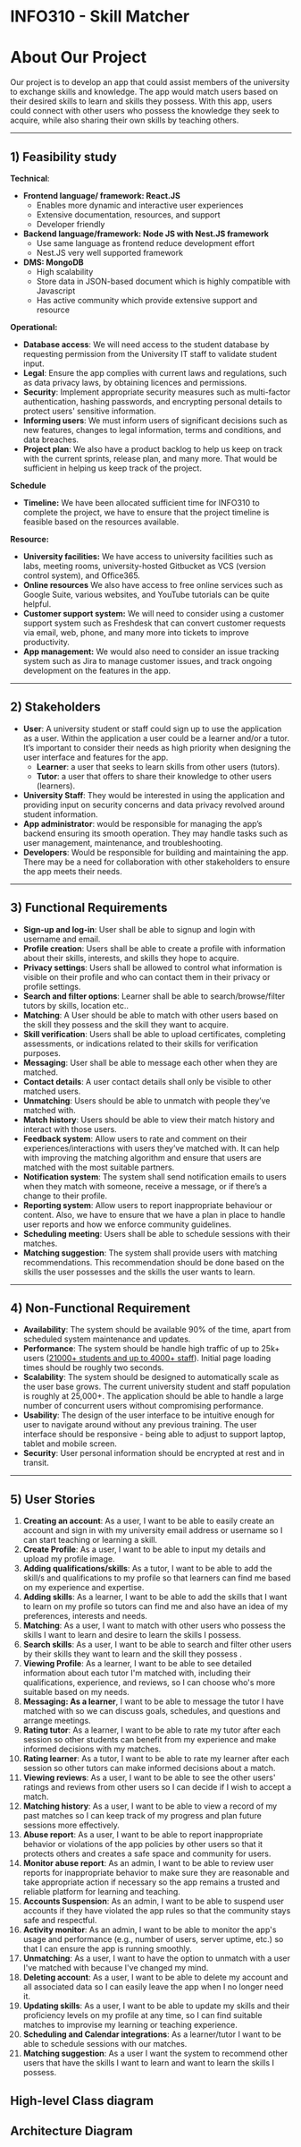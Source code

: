 # INFO310 - Skill Matcher


# About Our Project

Our project is to develop an app that could assist members of the university to exchange skills and knowledge. The app
would match users based on their desired skills to learn and skills they possess. With this app, users could connect
with other users who possess the knowledge they seek to acquire, while also sharing their own skills by teaching others.

---
## 1) Feasibility study
**Technical**: 
- **Frontend language/ framework: React.JS** 
  - Enables more dynamic and interactive user experiences
  - Extensive documentation, resources, and support
  - Developer friendly 
- **Backend language/framework:  Node JS with Nest.JS framework**
  - Use same language as frontend reduce development effort
  - Nest.JS very well supported framework
- **DMS: MongoDB**
  - High scalability 
  - Store data in JSON-based document which is highly compatible with Javascript
  - Has active community which provide extensive support and resource

**Operational:**
- **Database access**: We will need access to the student database by requesting permission from the University IT staff to validate student input. 
- **Legal**: Ensure the app complies with current laws and regulations, such as data privacy laws, by obtaining licences and permissions. 
- **Security**: Implement appropriate security measures such as multi-factor authentication, hashing passwords, and encrypting personal details to protect users' sensitive information. 
- **Informing users**: We must inform users of significant decisions such as new features, changes to legal information, terms and conditions, and data breaches.
- **Project plan**: We also have a product backlog to help us keep on track with the current sprints, release plan, and many more. That would be sufficient in helping us keep track of the project.


 **Schedule**
- **Timeline:** We have been allocated sufficient time for INFO310 to complete the project, we have to ensure that the project timeline is feasible based on the resources available.  

**Resource:**
- **University facilities:** We have access to university facilities such as labs, meeting rooms, university-hosted Gitbucket as VCS (version control system), and Office365. 
- **Online resources** We also have access to free online services such as Google Suite, various websites, and YouTube tutorials can be quite helpful. 
- **Customer support system:** We will need to consider using a customer support system such as Freshdesk that can convert customer requests via email, web, phone, and many more into tickets to improve productivity. 
- **App management:** We would also need to consider an issue tracking system such as Jira to manage customer issues, and track ongoing development on the features in the app.



---
## **2) Stakeholders**

- **User**: A university student or staff could sign up to use the application as a user. Within the application a user
  could be a learner and/or a tutor. It’s important to consider their needs as high priority when designing the user
  interface and features for the app.
    - **Learner**: a user that seeks to learn skills from other users (tutors).
    - **Tutor**: a user that offers to share their knowledge to other users (learners).
- **University Staff**: They would be interested in using the application and providing input on security concerns and
  data privacy revolved around student information.
- **App administrator**: would be responsible for managing the app’s backend ensuring its smooth operation. They may
  handle tasks such as user management, maintenance, and troubleshooting.
- **Developers**: Would be responsible for building and maintaining the app. There may be a need for collaboration with
  other stakeholders to ensure the app meets their needs.

---
## **3) Functional Requirements**

- **Sign-up and log-in**: User shall be able to signup and login with username and email.
- **Profile creation**: Users shall be able to create a profile with information about their skills, interests, and
  skills
  they hope to acquire.
- **Privacy settings**: Users shall be allowed to control what information is visible on their profile and who can
  contact
  them in their privacy or profile settings.
- **Search and filter options**: Learner shall be able to search/browse/filter tutors by skills, location etc..
- **Matching**: A User should be able to match with other users based on the skill they possess and the skill they want
  to
  acquire.
- **Skill verification**: Users shall be able to upload certificates, completing assessments, or indications related to
  their skills for verification purposes.
- **Messaging**: User shall be able to message each other when they are matched.
- **Contact details**: A user contact details shall only be visible to other matched users.
- **Unmatching**: Users should be able to unmatch with people they’ve matched with.
- **Match history**: Users should be able to view their match history and interact with those users.
- **Feedback system**: Allow users to rate and comment on their experiences/interactions with users they’ve
  matched with. It can help with improving the matching algorithm and ensure that users are matched with the most
  suitable partners.
- **Notification system**: The system shall send notification emails to users when they match with someone, receive a
  message, or if there’s a change to their profile.
- **Reporting system**: Allow users to report inappropriate behaviour or content. Also, we have to ensure that we have a
  plan in place to handle user reports and how we enforce community guidelines.
- **Scheduling meeting**:  Users shall be able to schedule sessions with their matches.
- **Matching suggestion**: The system shall provide users with matching recommendations. This recommendation should be
  done based on the skills the user possesses and the skills the user wants to learn.

---
## **4) Non-Functional Requirement**

- **Availability**: The system should be available 90% of the time, apart from scheduled system maintenance and updates.
- **Performance**: The system should be handle high traffic of up to 25k+ 
  users ([21000+ students and up to 4000+ staff](https://www.otago.ac.nz/about/quickstats.html#6)). Initial page loading
  times should be roughly two seconds.
- **Scalability**: The system should be designed to automatically scale as the user base grows. The current university
  student and staff population is roughly at 25,000+. The application should be able to handle a large number of
  concurrent users without compromising performance.
- **Usability**: The design of the user interface to be intuitive enough for user to navigate around without any
  previous training. The user interface should be responsive - being able to adjust to support laptop, tablet and mobile
  screen.
- **Security**: User personal information should be encrypted at rest and in transit. 

---
## **5) User Stories**

1. **Creating an account**: As a user, I want to be able to easily create an account and sign in with my university email address or username so I can start teaching or learning a skill.
2. **Create Profile**: As a user, I want to be able to input my details and upload my profile image.
3. **Adding qualifications/skills**: As a tutor, I want to be able to add the skill/s and qualifications to my profile so that learners can find me based on my experience and expertise.
4. **Adding skills**: As a learner, I want to be able to add the skills that I want to learn on my profile so tutors can find me and also have an idea of my preferences, interests and needs.
5. **Matching**: As a user, I want to match with other users who possess the skills I want to learn and desire to learn the skills I possess.
6. **Search skills**: As a user, I want to be able to search and filter other users by their skills they want to learn and the skill they possess .
7. **Viewing Profile**: As a learner, I want to be able to see detailed information about each tutor I'm matched with, including their qualifications, experience, and reviews, so I can choose who's more suitable based on my needs.
8. **Messaging: As a learner**, I want to be able to message the tutor I have matched with so we can discuss goals, schedules, and questions and arrange meetings.
9. **Rating tutor**: As a learner, I want to be able to rate my tutor after each session so other students can benefit from my experience and make informed decisions with my matches.
10. **Rating learner**: As a tutor, I want to be able to rate my learner after each session so other tutors can make informed decisions about a match.
11. **Viewing reviews**: As a user, I want to be able to see the other users' ratings and reviews from other users so I can decide if I wish to accept a match.
12. **Matching history**: As a user, I want to be able to view a record of my past matches so I can keep track of my progress and plan future sessions more effectively.
13. **Abuse report**: As a user, I want to be able to report inappropriate behavior or violations of the app policies by other users so that it protects others and creates a safe space and community for users.  
14. **Monitor abuse report**: As an admin, I want to be able to review user reports for inappropriate behavior to make sure they are reasonable and take appropriate action if necessary so the app remains a trusted and reliable platform for learning and teaching.
15. **Accounts Suspension**: As an admin, I want to be able to suspend user accounts if they have violated the app rules so that the community stays safe and respectful.
16. **Activity monitor**: As an admin, I want to be able to monitor the app's usage and performance (e.g., number of users, server uptime, etc.) so that I can ensure the app is running smoothly.
17. **Unmatching**: As a user, I want to have the option to unmatch with a user I've matched with because I've changed my mind.
18. **Deleting account**: As a user, I want to be able to delete my account and all associated data so I can easily leave the app when I no longer need it.
19. **Updating skills**: As a user, I want to be able to update my skills and their proficiency levels on my profile at any time, so I can find suitable matches to improvise my learning or teaching experience.
20. **Scheduling and Calendar integrations**: As a learner/tutor I want to be able to schedule sessions with our matches.
21. **Matching suggestion**: As a user I want the system to recommend other users that have the skills I want to learn and want to learn the skills I possess.

## High-level Class diagram

## Architecture Diagram
